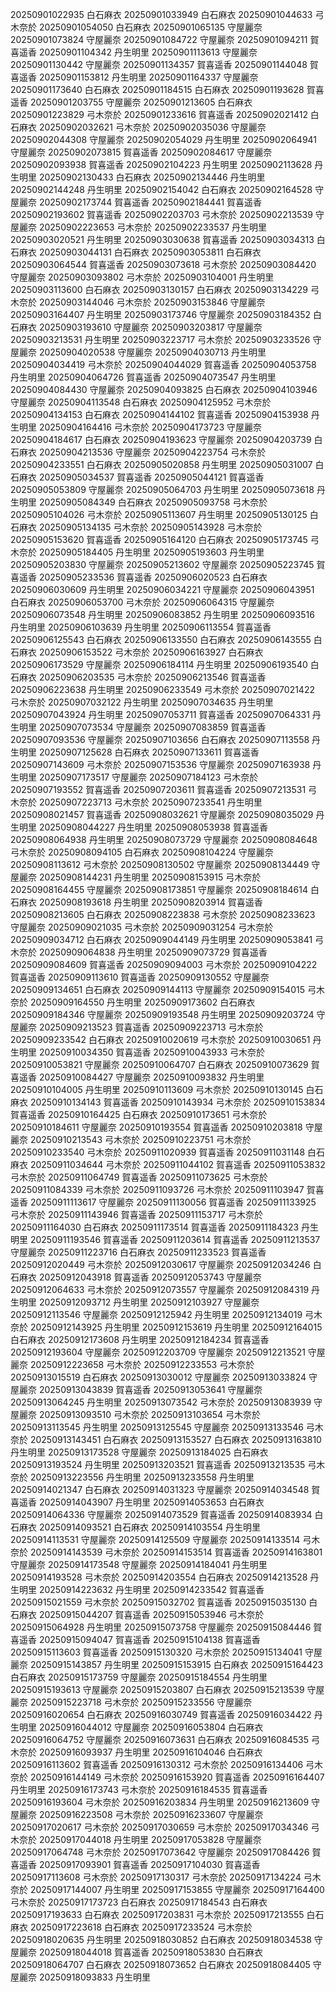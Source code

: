 20250901022935 白石麻衣
20250901033949 白石麻衣
20250901044633 弓木奈於
20250901054050 白石麻衣
20250901065135 守屋麗奈
20250901073824 守屋麗奈
20250901084722 守屋麗奈
20250901094211 賀喜遥香
20250901104342 丹生明里
20250901113613 守屋麗奈
20250901130442 守屋麗奈
20250901134357 賀喜遥香
20250901144048 賀喜遥香
20250901153812 丹生明里
20250901164337 守屋麗奈
20250901173640 白石麻衣
20250901184515 白石麻衣
20250901193628 賀喜遥香
20250901203755 守屋麗奈
20250901213605 白石麻衣
20250901223829 弓木奈於
20250901233616 賀喜遥香
20250902021412 白石麻衣
20250902032621 弓木奈於
20250902035036 守屋麗奈
20250902044308 守屋麗奈
20250902054029 丹生明里
20250902064941 守屋麗奈
20250902073815 賀喜遥香
20250902084617 守屋麗奈
20250902093938 賀喜遥香
20250902104223 丹生明里
20250902113628 丹生明里
20250902130433 白石麻衣
20250902134446 丹生明里
20250902144248 丹生明里
20250902154042 白石麻衣
20250902164528 守屋麗奈
20250902173744 賀喜遥香
20250902184441 賀喜遥香
20250902193602 賀喜遥香
20250902203703 弓木奈於
20250902213539 守屋麗奈
20250902223653 弓木奈於
20250902233537 丹生明里
20250903020521 丹生明里
20250903030638 賀喜遥香
20250903034313 白石麻衣
20250903044131 白石麻衣
20250903053811 白石麻衣
20250903064544 賀喜遥香
20250903073618 弓木奈於
20250903084420 守屋麗奈
20250903093802 弓木奈於
20250903104001 丹生明里
20250903113600 白石麻衣
20250903130157 白石麻衣
20250903134229 弓木奈於
20250903144046 弓木奈於
20250903153846 守屋麗奈
20250903164407 丹生明里
20250903173746 守屋麗奈
20250903184352 白石麻衣
20250903193610 守屋麗奈
20250903203817 守屋麗奈
20250903213531 丹生明里
20250903223717 弓木奈於
20250903233526 守屋麗奈
20250904020538 守屋麗奈
20250904030713 丹生明里
20250904034419 弓木奈於
20250904044029 賀喜遥香
20250904053758 丹生明里
20250904064726 賀喜遥香
20250904073547 丹生明里
20250904084430 守屋麗奈
20250904093825 白石麻衣
20250904103946 守屋麗奈
20250904113548 白石麻衣
20250904125952 弓木奈於
20250904134153 白石麻衣
20250904144102 賀喜遥香
20250904153938 丹生明里
20250904164416 弓木奈於
20250904173723 守屋麗奈
20250904184617 白石麻衣
20250904193623 守屋麗奈
20250904203739 白石麻衣
20250904213536 守屋麗奈
20250904223754 弓木奈於
20250904233551 白石麻衣
20250905020858 丹生明里
20250905031007 白石麻衣
20250905034537 賀喜遥香
20250905044121 賀喜遥香
20250905053809 守屋麗奈
20250905064703 丹生明里
20250905073618 丹生明里
20250905084349 白石麻衣
20250905093758 弓木奈於
20250905104026 弓木奈於
20250905113607 丹生明里
20250905130125 白石麻衣
20250905134135 弓木奈於
20250905143928 弓木奈於
20250905153620 賀喜遥香
20250905164120 白石麻衣
20250905173745 弓木奈於
20250905184405 丹生明里
20250905193603 丹生明里
20250905203830 守屋麗奈
20250905213602 守屋麗奈
20250905223745 賀喜遥香
20250905233536 賀喜遥香
20250906020523 白石麻衣
20250906030609 丹生明里
20250906034221 守屋麗奈
20250906043951 白石麻衣
20250906053700 弓木奈於
20250906064315 守屋麗奈
20250906073548 丹生明里
20250906083852 丹生明里
20250906093516 丹生明里
20250906103639 丹生明里
20250906113554 賀喜遥香
20250906125543 白石麻衣
20250906133550 白石麻衣
20250906143555 白石麻衣
20250906153522 弓木奈於
20250906163927 白石麻衣
20250906173529 守屋麗奈
20250906184114 丹生明里
20250906193540 白石麻衣
20250906203535 弓木奈於
20250906213546 賀喜遥香
20250906223638 丹生明里
20250906233549 弓木奈於
20250907021422 弓木奈於
20250907032122 丹生明里
20250907034635 丹生明里
20250907043924 丹生明里
20250907053711 賀喜遥香
20250907064331 丹生明里
20250907073534 守屋麗奈
20250907083859 賀喜遥香
20250907093536 守屋麗奈
20250907103656 白石麻衣
20250907113558 丹生明里
20250907125628 白石麻衣
20250907133611 賀喜遥香
20250907143609 弓木奈於
20250907153536 守屋麗奈
20250907163938 丹生明里
20250907173517 守屋麗奈
20250907184123 弓木奈於
20250907193552 賀喜遥香
20250907203611 賀喜遥香
20250907213531 弓木奈於
20250907223713 弓木奈於
20250907233541 丹生明里
20250908021457 賀喜遥香
20250908032621 守屋麗奈
20250908035029 丹生明里
20250908044227 丹生明里
20250908053938 賀喜遥香
20250908064938 丹生明里
20250908073729 守屋麗奈
20250908084648 弓木奈於
20250908094105 白石麻衣
20250908104224 守屋麗奈
20250908113612 弓木奈於
20250908130502 守屋麗奈
20250908134449 守屋麗奈
20250908144231 丹生明里
20250908153915 弓木奈於
20250908164455 守屋麗奈
20250908173851 守屋麗奈
20250908184614 白石麻衣
20250908193618 丹生明里
20250908203914 賀喜遥香
20250908213605 白石麻衣
20250908223838 弓木奈於
20250908233623 守屋麗奈
20250909021035 弓木奈於
20250909031254 弓木奈於
20250909034712 白石麻衣
20250909044149 丹生明里
20250909053841 弓木奈於
20250909064838 丹生明里
20250909073729 賀喜遥香
20250909084609 賀喜遥香
20250909094003 弓木奈於
20250909104222 賀喜遥香
20250909113610 賀喜遥香
20250909130552 守屋麗奈
20250909134651 白石麻衣
20250909144113 守屋麗奈
20250909154015 弓木奈於
20250909164550 丹生明里
20250909173602 白石麻衣
20250909184346 守屋麗奈
20250909193548 丹生明里
20250909203724 守屋麗奈
20250909213523 賀喜遥香
20250909223713 弓木奈於
20250909233542 白石麻衣
20250910020619 弓木奈於
20250910030651 丹生明里
20250910034350 賀喜遥香
20250910043933 弓木奈於
20250910053821 守屋麗奈
20250910064707 白石麻衣
20250910073629 賀喜遥香
20250910084427 守屋麗奈
20250910093832 丹生明里
20250910104005 丹生明里
20250910113609 弓木奈於
20250910130145 白石麻衣
20250910134143 賀喜遥香
20250910143934 弓木奈於
20250910153834 賀喜遥香
20250910164425 白石麻衣
20250910173651 弓木奈於
20250910184611 守屋麗奈
20250910193554 賀喜遥香
20250910203818 守屋麗奈
20250910213543 弓木奈於
20250910223751 弓木奈於
20250910233540 弓木奈於
20250911020939 賀喜遥香
20250911031148 白石麻衣
20250911034644 弓木奈於
20250911044102 賀喜遥香
20250911053832 弓木奈於
20250911064749 賀喜遥香
20250911073625 弓木奈於
20250911084339 弓木奈於
20250911093726 弓木奈於
20250911103947 賀喜遥香
20250911113617 守屋麗奈
20250911130056 賀喜遥香
20250911133925 弓木奈於
20250911143946 賀喜遥香
20250911153717 弓木奈於
20250911164030 白石麻衣
20250911173514 賀喜遥香
20250911184323 丹生明里
20250911193546 賀喜遥香
20250911203614 賀喜遥香
20250911213537 守屋麗奈
20250911223716 白石麻衣
20250911233523 賀喜遥香
20250912020449 弓木奈於
20250912030617 守屋麗奈
20250912034246 白石麻衣
20250912043918 賀喜遥香
20250912053743 守屋麗奈
20250912064633 弓木奈於
20250912073557 守屋麗奈
20250912084319 丹生明里
20250912093712 丹生明里
20250912103927 守屋麗奈
20250912113546 守屋麗奈
20250912125942 丹生明里
20250912134019 弓木奈於
20250912143925 丹生明里
20250912153619 丹生明里
20250912164015 白石麻衣
20250912173608 丹生明里
20250912184234 賀喜遥香
20250912193604 守屋麗奈
20250912203709 守屋麗奈
20250912213521 守屋麗奈
20250912223658 弓木奈於
20250912233553 弓木奈於
20250913015519 白石麻衣
20250913030012 守屋麗奈
20250913033824 守屋麗奈
20250913043839 賀喜遥香
20250913053641 守屋麗奈
20250913064245 丹生明里
20250913073542 弓木奈於
20250913083939 守屋麗奈
20250913093510 弓木奈於
20250913103654 弓木奈於
20250913113545 丹生明里
20250913125545 守屋麗奈
20250913133546 弓木奈於
20250913143451 白石麻衣
20250913153527 白石麻衣
20250913163810 丹生明里
20250913173528 守屋麗奈
20250913184025 白石麻衣
20250913193524 丹生明里
20250913203521 賀喜遥香
20250913213535 弓木奈於
20250913223556 丹生明里
20250913233558 丹生明里
20250914021347 白石麻衣
20250914031323 守屋麗奈
20250914034548 賀喜遥香
20250914043907 丹生明里
20250914053653 白石麻衣
20250914064336 守屋麗奈
20250914073529 賀喜遥香
20250914083934 白石麻衣
20250914093521 白石麻衣
20250914103554 丹生明里
20250914113531 守屋麗奈
20250914125509 守屋麗奈
20250914133514 弓木奈於
20250914143539 弓木奈於
20250914153514 賀喜遥香
20250914163801 守屋麗奈
20250914173548 守屋麗奈
20250914184041 丹生明里
20250914193528 弓木奈於
20250914203554 白石麻衣
20250914213528 丹生明里
20250914223632 丹生明里
20250914233542 賀喜遥香
20250915021559 弓木奈於
20250915032702 賀喜遥香
20250915035130 白石麻衣
20250915044207 賀喜遥香
20250915053946 弓木奈於
20250915064928 丹生明里
20250915073758 守屋麗奈
20250915084446 賀喜遥香
20250915094047 賀喜遥香
20250915104138 賀喜遥香
20250915113603 賀喜遥香
20250915130320 弓木奈於
20250915134041 守屋麗奈
20250915143857 丹生明里
20250915153915 白石麻衣
20250915164423 白石麻衣
20250915173759 守屋麗奈
20250915184554 丹生明里
20250915193613 守屋麗奈
20250915203807 白石麻衣
20250915213539 守屋麗奈
20250915223718 弓木奈於
20250915233556 守屋麗奈
20250916020654 白石麻衣
20250916030749 賀喜遥香
20250916034422 丹生明里
20250916044012 守屋麗奈
20250916053804 白石麻衣
20250916064752 守屋麗奈
20250916073631 白石麻衣
20250916084535 弓木奈於
20250916093937 丹生明里
20250916104046 白石麻衣
20250916113602 賀喜遥香
20250916130312 弓木奈於
20250916134406 弓木奈於
20250916144149 弓木奈於
20250916153920 賀喜遥香
20250916164407 丹生明里
20250916173743 弓木奈於
20250916184535 賀喜遥香
20250916193604 弓木奈於
20250916203834 丹生明里
20250916213609 守屋麗奈
20250916223508 弓木奈於
20250916233607 守屋麗奈
20250917020617 弓木奈於
20250917030659 弓木奈於
20250917034346 弓木奈於
20250917044018 丹生明里
20250917053828 守屋麗奈
20250917064748 弓木奈於
20250917073642 守屋麗奈
20250917084426 賀喜遥香
20250917093901 賀喜遥香
20250917104030 賀喜遥香
20250917113608 弓木奈於
20250917130317 弓木奈於
20250917134224 弓木奈於
20250917144007 丹生明里
20250917153855 守屋麗奈
20250917164400 弓木奈於
20250917173723 白石麻衣
20250917184543 白石麻衣
20250917193633 白石麻衣
20250917203831 弓木奈於
20250917213555 白石麻衣
20250917223618 白石麻衣
20250917233524 弓木奈於
20250918020635 丹生明里
20250918030852 白石麻衣
20250918034538 守屋麗奈
20250918044018 賀喜遥香
20250918053830 白石麻衣
20250918064707 白石麻衣
20250918073652 白石麻衣
20250918084405 守屋麗奈
20250918093833 丹生明里
